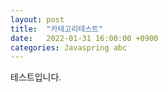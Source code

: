 ```yaml
---
layout: post
title:  "카테고리테스트"
date:   2022-01-31 16:00:00 +0900
categories: Javaspring abc
---
```


테스트입니다.
